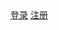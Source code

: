<!DOCTYPE html>
<html lang="en">
<head>
    <meta charset="UTF-8">
    <title>Title</title>
    <script src="./lib/vue.js"></script>
    <style>
        .v-enter,
        .v-leave-to{
            transform: translateX(150px);
        }
        .v-enter-active,
        .v-leave-active{
            transition: all 1s ease;
        }
    </style>
</head>
<body>
<div id="app">
    <a href="登录" @click.prevent="lname='login'">登录</a>
    <a href="注册" @click.prevent="lname='zhuce'">注册</a>
    <transition mode="out-in">
        <component :is="lname"></component>
    </transition>
    <!--<component :is="lname"></component>-->
</div>
<script>
    var vm = new Vue({
      el:'#app',
      data:{
        lname:'login'
      },
      methods:{},
      components:{
        login:{
          template:'<div>登录组件</div>'
        },
        zhuce:{
          template:'<div>注册组件</div>'
        }
      }
    })
</script>

</body>
</html>